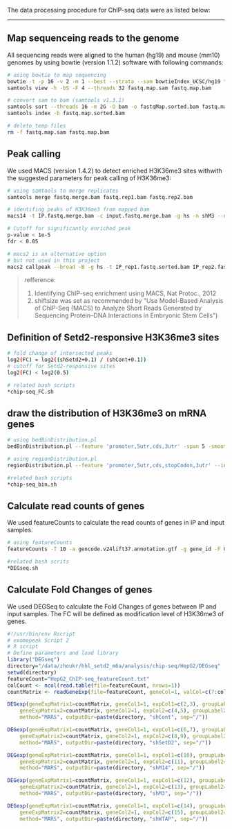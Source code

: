 The data processing procedure for ChIP-seq data were as listed below:

---

## Map sequenceing reads to the genome ##
All sequencing reads were aligned to the human (hg19) and mouse (mm10) genomes by using bowtie (version 1.1.2) software with following commands:

```bash
# using bowtie to map sequencing
bowtie -t -p 16 -v 2 -m 1 --best --strata --sam bowtieIndex_UCSC/hg19 fastq.map.sam
samtools view -h -bS -F 4 --threads 32 fastq.map.sam fastq.map.bam

# convert sam to bam (samtools v1.3.1)
samtools sort --threads 16 -m 2G -O bam -o fastqMap.sorted.bam fastq.map.bam
samtools index -b fastq.map.sorted.bam

# delete temp files
rm -f fastq.map.sam fastq.map.bam
```

## Peak calling ##
We used MACS (version 1.4.2) to detect enriched H3K36me3 sites withwith the suggested parameters for peak calling of H3K36me3:
```bash
# using samtools to merge replicates
samtools merge fastq.merge.bam fastq.rep1.bam fastq.rep2.bam

# identifing peaks of H3K36me3 from mapped bam
macs14 -t IP.fastq.merge.bam -c input.fastq.merge.bam -g hs -n shM3 --nomodel --shiftsize 147 -B -S --call-subpeaks > macs14.log 2>&1 &

# Cutoff for significantly enriched peak
p-value < 1e-5 
fdr < 0.05

# macs2 is an alternative option 
# but not used in this project
macs2 callpeak --broad -B -g hs -t IP_rep1.fastq.sorted.bam IP_rep2.fastq.rep2.bam -c input_rep1.fastq.sorted.bam input_rep2.fastq.sorted.bam  -n shCont_macs2 > shCont.macs2.log 2>&1 &

```

> refference:
> 1. Identifying ChIP-seq enrichment using MACS, Nat Protoc., 2012
> 2. shiftsize was set as recommended by "Use Model-Based Analysis of ChIP-Seq (MACS) to Analyze Short Reads Generated by Sequencing Protein–DNA Interactions in Embryonic Stem Cells")


## Definition of Setd2-responsive H3K36me3 sites ##
```bash
# fold change of intersected peaks
log2(FC) = log2((shSetd2+0.1) / (shCont+0.1))
# cutoff for Setd2-responsive sites
log2(FC) < log2(0.5)

# related bash scripts
*chip-seq_FC.sh

```

## draw the distribution of H3K36me3 on mRNA genes ##
```bash
# using bedBinDistribution.pl
bedBinDistribution.pl --feature 'promoter,5utr,cds,3utr' -span 5 -smooth move -t count --input H3K36me3_macs_peaks.bed6 -bed6 gencode.v24lift37.annotation.mRNA.longest.exon+promoter.bed6 -o H3K36me3_macs_peaks.bin 

# using regionDistribution.pl
regionDistribution.pl --feature 'promoter,5utr,cds,stopCodon,3utr' --input H3K36me3_macs_peaks.bed6 -bed6 gencode.v24lift37.annotation.mRNA.longest.exon+promoter.bed6 -o H3K36me3_macs_peaks.region

#related bash scripts
*chip-seq_bin.sh

```

## Calculate read counts of genes ##
We used featureCounts to calculate the read counts of genes in IP and input samples.
```bash
# using featureCounts
featureCounts -T 10 -a gencode.v24lift37.annotation.gtf -g gene_id -F GTF -t gene -M -o counts.txt bam1 bam2...

#related bash scrits
*DEGseq.sh

```

## Calculate Fold Changes of genes ##
We used DEGSeq to calculate the Fold Changes of genes between IP and input samples. The FC will be defined as modification level of H3K36me3 of genes.
```R
#!/usr/bin/env Rscript
# exomepeak Script 2
# R script
# Define parameters and load library
library("DEGseq")
directory="/data/zhoukr/hhl_setd2_m6a/analysis/chip-seq/HepG2/DEGseq"
setwd(directory)
featureCount="HepG2_ChIP-seq_featureCount.txt"
colCount <- ncol(read.table(file=featureCount, nrows=1))
countMatrix <- readGeneExp(file=featureCount, geneCol=1, valCol=c(7:colCount))

DEGexp(geneExpMatrix1=countMatrix, geneCol1=1, expCol1=c(2,3), groupLabel1="ip",
    geneExpMatrix2=countMatrix, geneCol2=1, expCol2=c(4,5), groupLabel2="input",
    method="MARS", outputDir=paste(directory, "shCont", sep="/"))

DEGexp(geneExpMatrix1=countMatrix, geneCol1=1, expCol1=c(6,7), groupLabel1="ip",
    geneExpMatrix2=countMatrix, geneCol2=1, expCol2=c(8,9), groupLabel2="input",
    method="MARS", outputDir=paste(directory, "shSetD2", sep="/"))

DEGexp(geneExpMatrix1=countMatrix, geneCol1=1, expCol1=c(10), groupLabel1="ip",
    geneExpMatrix2=countMatrix, geneCol2=1, expCol2=c(11), groupLabel2="input",
    method="MARS", outputDir=paste(directory, "shM14", sep="/"))

DEGexp(geneExpMatrix1=countMatrix, geneCol1=1, expCol1=c(12), groupLabel1="ip",
    geneExpMatrix2=countMatrix, geneCol2=1, expCol2=c(13), groupLabel2="input",
    method="MARS", outputDir=paste(directory, "shM3", sep="/"))

DEGexp(geneExpMatrix1=countMatrix, geneCol1=1, expCol1=c(14), groupLabel1="ip",
    geneExpMatrix2=countMatrix, geneCol2=1, expCol2=c(15), groupLabel2="input",
    method="MARS", outputDir=paste(directory, "shWTAP", sep="/"))
    
```
